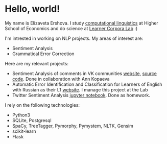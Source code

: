 # Hello, world!

My name is Elizaveta Ershova. I study [computational linguistics](https://www.hse.ru/ba/ling/) at Higher School of Economics and do science at [Learner Corpora Lab](https://www.hse.ru/staff/eershova#sci) :)

I'm intrested in working on NLP projects. 
My areas of interest are:
- Sentiment Analysis 
- Grammatical Error Correction 

Here are my relevant projects:
- Sentiment Analysis of comments in VK communities [website](http://vksentiment.pythonanywhere.com), [source code](https://github.com/eoershova/vk-sentiment). Done in collaboration with Ann Kopaeva
- Automatic Error Identification and Classification for Learners of English with Russian as their L1 [website](http://adwiser.pythonanywhere.com). I manage this project at the Lab
- Twitter Sentiment Analysis [jupyter notebook](https://github.com/eoershova/HW8). Done as homework.

I rely on the following technologies:
- Python3
- SQLite, Postgresql
- SpaCy, TreeTagger, Pymorphy, Pymystem, NLTK, Gensim
- scikit-learn
- Flask
